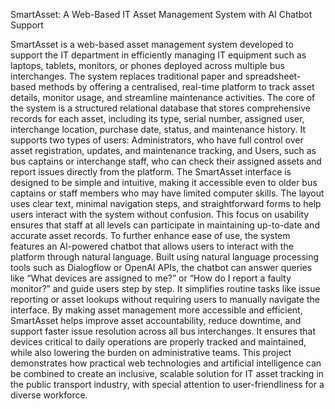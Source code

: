 SmartAsset: A Web-Based IT Asset Management System with AI
Chatbot Support

SmartAsset is a web-based asset management system developed to support the IT
department in efficiently managing IT equipment such as laptops, tablets, monitors,
or phones deployed across multiple bus interchanges. The system replaces
traditional paper and spreadsheet-based methods by offering a centralised, real-time
platform to track asset details, monitor usage, and streamline maintenance activities.
The core of the system is a structured relational database that stores comprehensive
records for each asset, including its type, serial number, assigned user, interchange
location, purchase date, status, and maintenance history. It supports two types of
users: Administrators, who have full control over asset registration, updates, and
maintenance tracking, and Users, such as bus captains or interchange staff, who
can check their assigned assets and report issues directly from the platform.
The SmartAsset interface is designed to be simple and intuitive, making it accessible
even to older bus captains or staff members who may have limited computer skills.
The layout uses clear text, minimal navigation steps, and straightforward forms to
help users interact with the system without confusion. This focus on usability ensures
that staff at all levels can participate in maintaining up-to-date and accurate asset
records.
To further enhance ease of use, the system features an AI-powered chatbot that
allows users to interact with the platform through natural language. Built using
natural language processing tools such as Dialogflow or OpenAI APIs, the chatbot
can answer queries like “What devices are assigned to me?” or “How do I report a
faulty monitor?” and guide users step by step. It simplifies routine tasks like issue
reporting or asset lookups without requiring users to manually navigate the interface.
By making asset management more accessible and efficient, SmartAsset helps
improve asset accountability, reduce downtime, and support faster issue resolution
across all bus interchanges. It ensures that devices critical to daily operations are
properly tracked and maintained, while also lowering the burden on administrative
teams.
This project demonstrates how practical web technologies and artificial intelligence
can be combined to create an inclusive, scalable solution for IT asset tracking in the
public transport industry, with special attention to user-friendliness for a diverse
workforce.
